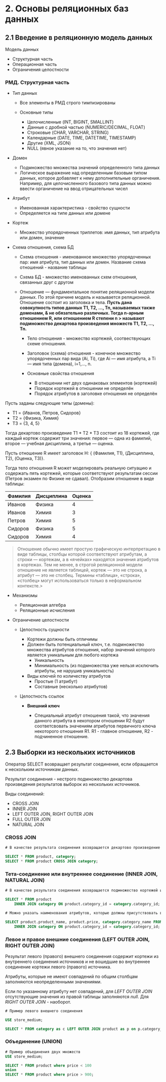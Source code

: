 # 2. Основы реляционных баз данных

## 2.1 Введение в реляционную модель данных

Модель данных

* Структурная часть
* Операционная часть
* Ограничения целостности

### РМД. Структурная часть

* Тип данных

    * Все элементы в РМД строго тимпизированы
    * Основные типы

        * Целочисленные (INT, BIGINT, SMALLINT)
        * Данные с дробной частью (NUMERIC/DECIMAL, FLOAT)
        * Строковые (CHAR, VARCHAR, STRING)
        * Календарные (DATE, TIME, DATETIME, TIMESTAMP)
        * Другие (XML, JSON)
        * NULL (явное указание на то, что значения нет)

* Домен

    * Подмножество множества значений определенного типа данных
    * Логическое выражение над определенным базовым типом данных, которое добавляет к нему дополнительные органичения. Например, для целочисленного базового типа данных можно ввести органичение на ввод отрицательных чисел

* Атрибут

    * Именованная характеристика - свойство сущности
    * Определяется на типе данных или домене

* Кортеж

    * Множество упорядоченных триплетов: имя данных, тип атрибута или домен, значение

* Схема отношения, схема БД

    * Схема отношения - именованное множество упорядоченных пар: имя атрибута, тип данных или домен. Название схема отношений - название таблицы
    * Схема БД - множество именованных схем отношения, связанных друг с другом

    * Отношение — фундаментальное понятие реляционной модели данных. По этой причине модель и называется реляционной. Отношение состоит из заголовка и тела. **Пусть дана совокупность типов данных T1, T2, ..., Tn, называемых также доменами, & не обязательно различных. Тогда n-арным отношением R, или отношением R степени n > называют подмножество декартовa произведения множеств T1, T2, ..., Tn.**
        * Тело отношения - множество кортежей, соотвествующих схеме отношения.
        * Заголовок (схема) отношения - конечное множество упорядоченных пар вида (Ai, Ti), где Ai — имя атрибута, а Ti — имя типа (домена), i=1,…, n.
        * Основные свойства отношения

            * В отношении нет двух одинаковых элементов (кортежей)
            * Порядок кортежей в отношении не определён
            * Порядок атрибутов в заголовке отношения не определён

Пусть заданы следующие типы (домены):

* T1 = {Иванов, Петров, Сидоров}
* T2 = {Физика, Химия}
* T3 = {3, 4, 5}

Тогда декартово произведение T1 * T2 * T3 состоит из 18 кортежей, где каждый кортеж содержит три значения: первое — одна из фамилий, второе — учебная дисциплина, а третье — оценка.

Пусть отношение R имеет заголовок H: { (Фамилия, T1), (Дисциплина, T2), (Оценка, T3)}.

Тогда тело отношения R может моделировать реальную ситуацию и содержать пять кортежей, которые соответствуют результатам сессии (Петров экзамен по Физике не сдавал). Отобразим отношение в виде таблицы:

|Фамилия|Дисциплина|Оценка|
|-------|----------|------|
|Иванов|Физика|4|
|Иванов|Химия|3|
|Петров|Химия|5|
|Сидоров|Физика|5|
|Сидоров|Химия|4|

> Отношение обычно имеет простую графическую интерпретацию в виде таблицы, столбцы которой соответствуют атрибутам, а строки — кортежам, а в «ячейках» находятся значения атрибутов в кортежах. Тем не менее, в строгой реляционной модели отношение не является таблицей, кортеж — это не строка, а атрибут — это не столбец. Термины «таблица», «строка», «столбец» могут использоваться только в неформальном контексте.>

* Механизмы

    * Реляционная алгебра
    * Реляционные исчисления

* Ограничение целостности

    * Целостность сущности

        * Кортежи должны быть отличимы
        * Должен быть потенциальный ключ, т.е. подмножество множества атрибутов отношения, набор значений которого является уникальным для любого кортежа
            * Уникальность
            * Минимальность (из подмножества уже нельзя исключить атрибуты, не нарушив уникальность)
        * Виды ключей по количеству атрибутов
            * Простые (1 атрибут)
            * Составные (несколько атрибутов)

    * Целостность ссылок

        * **Внешний ключ**

            * Специальный атрибут отношения такой, что значения данного атрибута в некотором отношении R2 будут соответсвовать значениям атрибутов первичного ключа некоторого отношения R1. R1 - главное отношение, R2 - подчиненное отношение.


## 2.3 Выборки из нескольких источников

Оператор SELECT возвращает результат соединения, если обращается к нескольким источникам данных.

Результат соединения - нестрого подмножество декартова произведения результатов выборок из нескольких источников.

Виды соединений:

* CROSS JOIN
* INNER JOIN
* LEFT OUTER JOIN, RIGHT OUTER JOIN
* FULL OUTER JOIN
* NATURAL JOIN

### CROSS JOIN

```sql
# В качестве результата соединения возвращается декартово произведение

SELECT * FROM product, category;
SELECT * FROM product CROSS JOIN category;
```

### Тета-соединение или внутреннее соединение (INNER JOIN, NATURAL JOIN)

```sql
# В качестве результата соединения возвращается подмножество кортежей из декартова произведения, которое удовлетворяем определенному условию (равеноство атрибута category_id)

SELECT * FROM product
    INNER JOIN category ON product.category_id = category.category_id;

# Можно указать наименования атрибутов, которые должны присутствовать вовращаемых в кортежах. Если наименования атрибутов уникальны, название таблицы можно не добавлять.

SELECT product.product_name, product.price, category.category_name FROM product
	INNER JOIN category ON product.category_id = category.category_id;
```

### Левое и правое внешние соединения (LEFT OUTER JOIN, RIGHT OUTER JOIN)

Результат левого (правого) внешнего соединения содержит кортежи из внутреннего соединения источников и не вошедшие во внутреннее соединение кортежи левого (правого) источника.

Атрибуты, которые не имеют совпадений по общим столбцам заполняются неопределенными значениями.

Если по указанному атрибуту нет совпадений, для *LEFT OUTER JOIN* отсутствующие значения из правой таблицы заполняются *null*. Для *RIGHT OUTER JOIN* - наоборот.

```sql
# Пример левого внешнего соединения

USE store_medium;

SELECT * FROM category as c LEFT OUTER JOIN product as p on p.category_id = c.category_id;
```

### Объединение (UNION)

```sql
# Пример объединения двух множеств
USE store_medium;

SELECT * FROM product where price < 100
union
SELECT * FROM product where price > 900;
```
